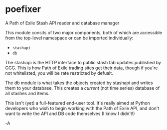 # poefixer
A Path of Exile Stash API reader and database manager

This module consits of two major components, both of which are
accessible from the top-level namespace or can be imported individually:

* `stashapi`
* `db`

The stashapi is the HTTP interface to public stash tab updates published
by GGG. This is how Path of Exile trading sites get their data, though
if you're not whitelisted, you will be rate restricted by defualt.

The db module is what takes the objects created by stashapi and writes them
to your database. This creates a _current_ (not time series) database of all
stashes and items.

This isn't (yet) a full-featured end-user tool. It's really aimed at
Python developers who wish to begin working with the Path of Exile API,
and don't want to write the API and DB code themselves (I know I didn't!)

-A
